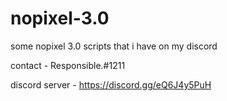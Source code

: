 # nopixel-3.0

some nopixel 3.0 scripts that i have on my discord

contact - Responsible.#1211

discord server - https://discord.gg/eQ6J4y5PuH
